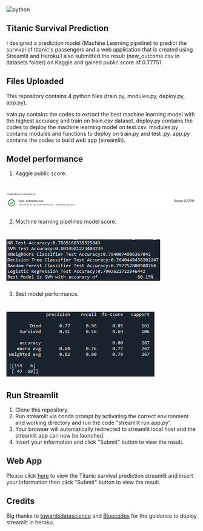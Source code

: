 
![python](https://img.shields.io/badge/Python-3776AB?style=for-the-badge&logo=python&logoColor=white)
## Titanic Survival Prediction
I designed a prediction model (Machine Learning pipeline) to predict the survival of titanic's passengers and a web application that is created using Streamlit and Heroku.I also submitted the result (new_outcome.csv in datasets folder) on Kaggle and gained public score of 0.77751.

## Files Uploaded
This repository contains 4 python files (train.py, modules.py, deploy.py, app.py).

train.py contains the codes to extract the best machine learning model with the highest accuracy and train on train.csv dataset.
deploy.py contains the codes to deploy the machine learning model on test.csv.
modules.py contains modules and functions to deploy on train.py and test .py.
app.py contains the codes to build web app (streamlit).

## Model performance
1) Kaggle public score.
# ![Kaggle public score](kaggle_score.PNG)

2) Machine learning pipelines model score.
# ![Machine learning pipelines model score](trained_model_score.PNG)

3) Best model performance.
# ![Best model performance](trained_model_performance.PNG)

## Run Streamlit
1. Clone this repository.
2. Run streamlit via conda prompt by activating the correct environment and working directory and run the code "streamlit run app.py".
3. Your browser will automatically redirected to streamlit local host and the streamlit app can now be launched.
4. Insert your information and click "Submit" button to view the result.

## Web App
Please click [here](https://arcane-ridge-90775.herokuapp.com/) to view the Titanic survival prediction streamlit and insert your information then click "Submit" button to view the result.

## Credits
Big thanks to [towardsdatascience](https://towardsdatascience.com/deploying-a-basic-streamlit-app-to-heroku-be25a527fcb3) and [Bluecodes](https://www.youtube.com/watch?v=mQ7rGcE766k) for the guidance to deploy streamlit in heroku.
